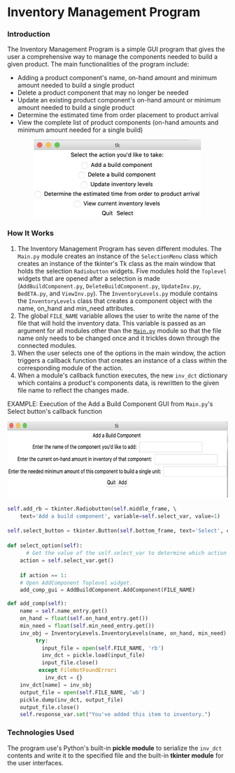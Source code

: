# Inventory Management Program

### Introduction

The Inventory Management Program is a simple GUI program that gives the user a comprehensive way to manage the components needed to build a given product. The main functionalities of the program include:

- Adding a product component's name, on-hand amount and minimum amount needed to build a single product 
- Delete a product component that may no longer be needed 
- Update an existing product component's on-hand amount or minimum amount needed to build a single product
- Determine the estimated time from order placement to product arrival
- View the complete list of product components (on-hand amounts and minimum amount needed for a single build)

<p align="center">
	<img width="382" height="177" src="https://github.com/jasbneal/python_practice/blob/main/Inventory_Management_Program/img/Screen_Shot_2021-03-30_at_1.52.47_PM.png?raw=true">	
</p>

### How It Works

1. The Inventory Management Program has seven different modules. The `Main.py` module creates an instance of the `SelectionMenu` class which creates an instance of the tkinter's Tk class as the main window that holds the selection `Radiobutton` widgets. Five modules hold the `Toplevel` widgets that are opened after a selection is made  (`AddBuildComponent.py`, `DeleteBuildComponent.py`, `UpdateInv.py`, `BedETA.py`, and `ViewInv.py`). The `InventoryLevels.py` module contains the `InventoryLevels` class that creates a component object with the name, on_hand and min_need attributes. 
2. The global `FILE_NAME` variable allows the user to write the name of the file that will hold the inventory data. This variable is passed as an argument for all modules other than the [`Main.py`](http://main.py) module so that the file name only needs to be changed once and it trickles down through the connected modules.
3. When the user selects one of the options in the main window, the action triggers a callback function that creates an instance of a class within the corresponding module of the action. 
4. When a module's callback function executes, the new `inv_dct` dictionary which contains a product's components data, is rewritten to the given file name to reflect the changes made.

EXAMPLE: Execution of the Add a Build Component GUI from `Main.py`'s Select button's callback function

<p align="center">
	<img width="656" height="174" src=https://github.com/jasbneal/python_practice/blob/main/Inventory_Management_Program/img/Screen%20Shot%202021-03-31%20at%2012.24.31%20PM.png?raw=true>
</p>

```python
self.add_rb = tkinter.Radiobutton(self.middle_frame, \ 
    text='Add a build component', variable=self.select_var, value=1)

self.select_button = tkinter.Button(self.bottom_frame, text='Select', command=self.select_option)

def select_option(self):
	  # Get the value of the self.select_var to determine which action to take.
    action = self.select_var.get()

    if action == 1:
    # Open AddComponent Toplevel widget.
    add_comp_gui = AddBuildComponent.AddComponent(FILE_NAME)
```

```python
def add_comp(self):     
    name = self.name_entry.get()
    on_hand = float(self.on_hand_entry.get())
    min_need = float(self.min_need_entry.get())
    inv_obj = InventoryLevels.InventoryLevels(name, on_hand, min_need)
	     try:
           input_file = open(self.FILE_NAME, 'rb')
           inv_dct = pickle.load(input_file)
           input_file.close()
	      except FileNotFoundError:
            inv_dct = {}
    inv_dct[name] = inv_obj
    output_file = open(self.FILE_NAME, 'wb')
    pickle.dump(inv_dct, output_file)
    output_file.close()
    self.response_var.set("You've added this item to inventory.")
```

### Technologies Used

The program use's Python's built-in **pickle module** to serialize the `inv_dct` contents and write it to the specified file and the built-in **tkinter module** for the user interfaces.
